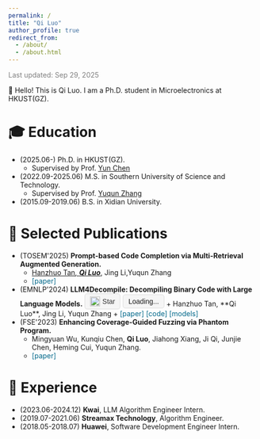 ```yaml
---
permalink: /
title: "Qi Luo"
author_profile: true
redirect_from: 
  - /about/
  - /about.html
---
```

<span style="color:gray;">Last updated: Sep 29, 2025</span>

👋 Hello! This is Qi Luo. I am a Ph.D. student in Microelectronics at HKUST(GZ).

🎓 Education
======
* (2025.06-) Ph.D. in HKUST(GZ).
  * Supervised by Prof. [Yun Chen](https://yunchen-juuuump.github.io)
* (2022.09-2025.06) M.S. in Southern University of Science and Technology.
  * Supervised by Prof. [Yuqun Zhang](https://zhangyuqun.github.io)
* (2015.09-2019.06) B.S. in Xidian University. 

📄 Selected Publications
======
+ (TOSEM'2025) **Prompt-based Code Completion via Multi-Retrieval Augmented Generation.**
   + <u>Hanzhuo Tan<sup>*</sup>, <strong>Qi Luo<sup>*</sup></strong></u>, Jing Li,Yuqun Zhang
   + <span style="color:#00688A;">[<a href="https://dl.acm.org/doi/abs/10.1145/3725812" style="text-decoration:none; color:#00688A;">paper</a>]</span>
+ (EMNLP'2024) **LLM4Decompile: Decompiling Binary Code with Large Language Models.** 
  <div style="display: inline-flex; align-items: center;">
       <a href="https://github.com/albertan017/LLM4Decompile" style="display: inline-flex; align-items: center; padding: 5px 10px; border: 1px solid #ddd; border-radius: 5px; font-family: Arial, sans-serif; text-decoration: none; color: #333; background-color: #f5f5f5; margin-right: 5px;" target="_blank">
           <img src="https://github.githubassets.com/images/modules/logos_page/GitHub-Mark.png" alt="GitHub logo" width="20" height="20" style="margin-right: 5px;">
           Star
       </a>
       <span style="display: inline-flex; align-items: center; padding: 5px 10px; border: 1px solid #ddd; border-radius: 5px; font-family: Arial, sans-serif; background-color: #f5f5f5;" id="star-count">Loading...</span>
   </div>
   + Hanzhuo Tan, **Qi Luo**, Jing Li, Yuqun Zhang
   + <span style="color:#00688A;">[<a href="https://aclanthology.org/2024.emnlp-main.203" style="text-decoration:none; color:#00688A;">paper</a>] [<a href="https://github.com/albertan017/LLM4Decompile" style="text-decoration:none; color:#00688A;">code</a>] [<a href="https://huggingface.co/LLM4Binary" style="text-decoration:none; color:#00688A;">models</a>]</span>
+ (FSE'2023) **Enhancing Coverage-Guided Fuzzing via Phantom Program.**
   + Mingyuan Wu, Kunqiu Chen, **Qi Luo**, Jiahong Xiang, Ji Qi, Junjie Chen, Heming Cui, Yuqun Zhang.
   + <span style="color:#00688A;">[<a href="https://shadowmydx.github.io/papers/fse2023a.pdf" style="text-decoration:none; color:#00688A;">paper</a>]</span>

💼 Experience
======
+ (2023.06-2024.12) **Kwai**, LLM Algorithm Engineer Intern.
+ (2019.07-2021.06) **Streamax Technology**, Algorithm Engineer.
+ (2018.05-2018.07) **Huawei**, Software Development Engineer Intern.
  

<script>
    async function fetchStarCount() {
        try {
            const response = await fetch('https://api.github.com/repos/albertan017/LLM4Decompile');
            const data = await response.json();
            document.getElementById('star-count').textContent = data.stargazers_count;
        } catch (error) {
            console.error('Error fetching star count:', error);
            document.getElementById('star-count').textContent = 'Error';
        }
    }

    fetchStarCount();
</script>